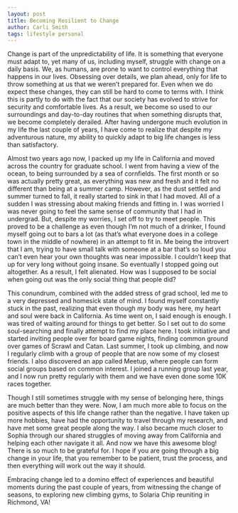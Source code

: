 ```yaml
---
layout: post
title: Becoming Resilient to Change
author: Carli Smith
tags: lifestyle personal
---
```


Change is part of the unpredictability of life. It is something that everyone must adapt to, yet many of us, including myself, struggle with change on a daily basis. We, as humans, are prone to want to control everything that happens in our lives. Obsessing over details, we plan ahead, only for life to throw something at us that we weren’t prepared for. Even when we do expect these changes, they can still be hard to come to terms with. I think this is partly to do with the fact that our society has evolved to strive for security and comfortable lives. As a result, we become so used to our surroundings and day-to-day routines that when something disrupts that, we become completely derailed. After having undergone much evolution in my life the last couple of years, I have come to realize that despite my adventurous nature, my ability to quickly adapt to big life changes is less than satisfactory.

Almost two years ago now, I packed up my life in California and moved across the country for graduate school. I went from having a view of the ocean, to being surrounded by a sea of cornfields. The first month or so was actually pretty great, as everything was new and fresh and it felt no different than being at a summer camp. However, as the dust settled and summer turned to fall, it really started to sink in that I had moved. All of a sudden I was stressing about making friends and fitting in. I was worried I was never going to feel the same sense of community that I had in undergrad. But, despite my worries, I set off to try to meet people. This proved to be a challenge as even though I’m not much of a drinker, I found myself going out to bars a lot (as that’s what everyone does in a college town in the middle of nowhere) in an attempt to fit in. Me being the introvert that I am, trying to have small talk with someone at a bar that’s so loud you can’t even hear your own thoughts was near impossible. I couldn’t keep that up for very long without going insane. So eventually I stopped going out altogether. As a result, I felt alienated. How was I supposed to be social when going out was the only social thing that people did?

This conundrum, combined with the added stress of grad school, led me to a very depressed and homesick state of mind. I found myself constantly stuck in the past, realizing that even though my body was here, my heart and soul were back in California. As time went on, I said enough is enough. I was tired of waiting around for things to get better. So I set out to do some soul-searching and finally attempt to find my place here. I took initiative and started inviting people over for board game nights, finding common ground over games of Scrawl and Catan. Last summer, I took up climbing, and now I regularly climb with a group of people that are now some of my closest friends. I also discovered an app called Meetup, where people can form social groups based on common interest. I joined a running group last year, and I now run pretty regularly with them and we have even done some 10K races together.

Though I still sometimes struggle with my sense of belonging here, things are much better than they were. Now, I am much more able to focus on the positive aspects of this life change rather than the negative. I have taken up more hobbies, have had the opportunity to travel through my research, and have met some great people along the way. I also became much closer to Sophia through our shared struggles of moving away from California and helping each other navigate it all. And now we have this awesome blog! There is so much to be grateful for. I hope if you are going through a big change in your life, that you remember to be patient, trust the process, and then everything will work out the way it should. 

Embracing change led to a domino effect of experiences and beautiful moments during the past couple of years, from witnessing the change of seasons, to exploring new climbing gyms, to Solaria Chip reuniting in Richmond, VA! 
